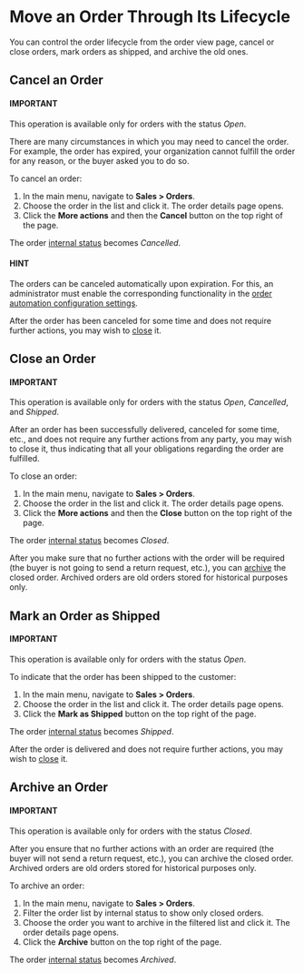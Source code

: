 # Move an Order Through Its Lifecycle

You can control the order lifecycle from the order view page, cancel or close orders, mark orders as shipped, and archive the old ones.

<a id="doc-orders-actions-cancel"></a>

## Cancel an Order

#### IMPORTANT
This operation is available only for orders with the status *Open*.

There are many circumstances in which you may need to cancel the order. For example, the order has expired, your organization cannot fulfill the order for any reason, or the buyer asked you to do so.

To cancel an order:

1. In the main menu, navigate to **Sales > Orders**.
2. Choose the order in the list and click it. The order details page opens.
3. Click the **More actions** and then the **Cancel** button on the top right of the page.

The order [internal status](statuses.md#doc-orders-statuses-internal) becomes *Cancelled*.

#### HINT
The orders can be canceled automatically upon expiration. For this, an administrator must enable the corresponding functionality in the [order automation configuration settings](../../system/configuration/commerce/orders/global-order-automation.md#configuration-commerce-orders).

After the order has been canceled for some time and does not require further actions, you may wish to [close](#doc-orders-actions-close) it.

<a id="doc-orders-actions-close"></a>

## Close an Order

#### IMPORTANT
This operation is available only for orders with the status *Open*, *Cancelled*, and *Shipped*.

After an order has been successfully delivered, canceled for some time, etc., and does not require any further actions from any party, you may wish to close it, thus indicating that all your obligations regarding the order are fulfilled.

To close an order:

1. In the main menu, navigate to **Sales > Orders**.
2. Choose the order in the list and click it. The order details page opens.
3. Click the **More actions** and then the **Close** button on the top right of the page.

The order [internal status](statuses.md#doc-orders-statuses-internal) becomes *Closed*.

After you make sure that no further actions with the order will be required (the buyer is not going to send a return request, etc.), you can [archive](#doc-orders-actions-archive) the closed order. Archived orders are old orders stored for historical purposes only.

<a id="doc-orders-actions-mark-shipped"></a>

## Mark an Order as Shipped

#### IMPORTANT
This operation is available only for orders with the status *Open*.

To indicate that the order has been shipped to the customer:

1. In the main menu, navigate to **Sales > Orders**.
2. Choose the order in the list and click it. The order details page opens.
3. Click the **Mark as Shipped** button on the top right of the page.

The order [internal status](statuses.md#doc-orders-statuses-internal) becomes *Shipped*.

After the order is delivered and does not require further actions, you may wish to [close](#doc-orders-actions-close) it.

<a id="doc-orders-actions-archive"></a>

## Archive an Order

#### IMPORTANT
This operation is available only for orders with the status *Closed*.

After you ensure that no further actions with an order are required (the buyer will not send a return request, etc.), you can archive the closed order. Archived orders are old orders stored for historical purposes only.

To archive an order:

1. In the main menu, navigate to **Sales > Orders**.
2. Filter the order list by internal status to show only closed orders.
3. Choose the order you want to archive in the filtered list and click it. The order details page opens.
4. Click the **Archive** button on the top right of the page.

The order [internal status](statuses.md#doc-orders-statuses-internal) becomes *Archived*.
